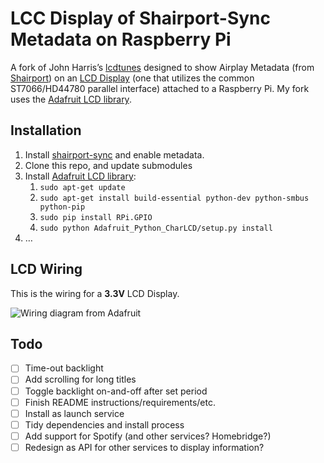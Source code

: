# LCC Display of Shairport-Sync Metadata on Raspberry Pi

A fork of John Harris’s [lcdtunes](https://github.com/john-a-harris/lcdtunes) designed to show Airplay Metadata (from [Shairport](https://github.com/mikebrady/shairport-sync)) on an [LCD Display](https://www.sparkfun.com/products/9051) (one that utilizes the common ST7066/HD44780 parallel interface) attached to a Raspberry Pi. My fork uses the [Adafruit LCD library](https://github.com/adafruit/Adafruit_Python_CharLCD). 

## Installation

1. Install [shairport-sync](https://github.com/mikebrady/shairport-sync-metadata-reader) and enable metadata.
2. Clone this repo, and update submodules
3. Install [Adafruit LCD library](https://github.com/adafruit/Adafruit_Python_CharLCD):
	1. `sudo apt-get update`
	2. `sudo apt-get install build-essential python-dev python-smbus python-pip`
	3. `sudo pip install RPi.GPIO`
	4. `sudo python Adafruit_Python_CharLCD/setup.py install`
4. …

## LCD Wiring

This is the wiring for a **3.3V** LCD Display.

![Wiring diagram from Adafruit](https://cdn-learn.adafruit.com/assets/assets/000/018/260/medium800/raspberry_pi_RaspberryPiRGB_bb.png?1405984925)

## Todo

- [ ] Time-out backlight
- [ ] Add scrolling for long titles
- [ ] Toggle backlight on-and-off after set period
- [ ] Finish README instructions/requirements/etc.
- [ ] Install as launch service
- [ ] Tidy dependencies and install process
- [ ] Add support for Spotify (and other services? Homebridge?)
- [ ] Redesign as API for other services to display information?